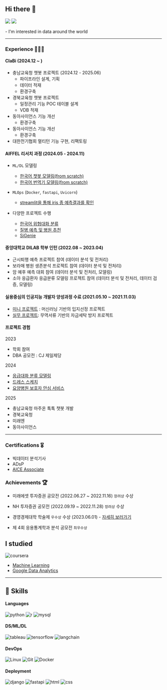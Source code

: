 ## Hi there 👋
<p>
  <a href="https://yeonco.tistory.com" target="_blank"><img src="https://img.shields.io/badge/Tech_Blog-DD0B78?style=flat-square&logo=GitHub%20Sponsors&logoColor=white"/></a>
  <a href="mailto:ksy974498@gmail.com" target="_blank"><img src="https://img.shields.io/badge/ksy974498@gmail.com-EA4335?style=flat-square&logo=Gmail&logoColor=white"/></a>
</p>
- I'm interested in data around the world

------
### Experience 👨🏻‍💻
#### ClaBi (2024.12 ~ )
  - 충남교육청 챗봇 프로젝트 (2024.12 - 2025.06)
    - 파이프라인 설계, 기획
    - 데이터 적재
    - 환경구축
  - 경북교육청 챗봇 프로젝트
    - 일정관리 기능 POC 테이블 설계 
    - VDB 적재
  - 동아사이언스 기능 개선
    - 환경구축
  - 동아사이언스 기능 개선
    - 환경구축
  - 대한전기협회 멀티턴 기능 구현, 리팩토링
    
#### AIFFEL 리서치 과정 (2024.05 - 2024.11)
  - `ML/DL` 모델링
    - [한국어 챗봇 모델링(from scratch)](https://github.com/seongyeon1/Ko-Chatbots-From-Scratch)
    - [한국어 번역기 모델링(from scratch)](https://github.com/seongyeon1/Ko-En-Translator-From-Scratch)

  - `MLOps` (`Docker`, `fastapi`, `Uvicorn`)
    - [streamlit을 통해 iris 종 예측결과를 확인](https://github.com/seongyeon1/Predict-Species-Iris)
   
  - 다양한 프로젝트 수행
    - [한국어 위협대화 분류](https://github.com/seongyeon1/Ko-Threat-Detection)
    - [질병 예측 및 병원 추천](https://github.com/seongyeon1/AI-Medical-Assistant)
    - [SiGenie](https://github.com/seongyeon1/SiGenie)

#### 중앙대학교 DILAB 학부 인턴 (2022.08 ~ 2023.04)
  - 근시퇴행 예측 프로젝트 참여 (데이터 분석 및 전처리)
  - 보라매 병원 생존분석 프로젝트 참여 (데이터 분석 및 전처리)
  - 암 예후 예측 대회 참여 (데이터 분석 및 전처리, 모델링)
  - 소아 응급환자 응급분류 모델링 프로젝트 참여 (데이터 분석 및 전처리, 데이터 검증, 모델링)
 

#### 실용중심의 인공지능 개발자 양성과정 수료 (2021.05.10 ~ 2021.11.03)
  - [미니 프로젝트](https://github.com/seongyeon1/miniproject) : 머신러닝 기반의 입지선정 프로젝트
  - [실무 프로젝트](https://github.com/seongyeon1/djangoProject): 무역서류 기반의 자금세탁 방지 프로젝트


#### 프로젝트 경험
2023
 - 학회 참여
  - DBA 공모전 : CJ 제일제당

2024
  - [응급대화 분류 모델링](https://github.com/seongyeon1/Fraiday)
  - [드레스 스케치](https://github.com/genai-wedding-dress/dress-maker)
  - [요양병원 보호자 안심 서비스](https://github.com/primer-genAI/NursingHome)

2025
  - 충남교육청 마주온 톡톡 챗봇 개발
  - 경북교육청
  - 미래엔
  - 동아사이언스
--------

### Certifications 🎖️
- 빅데이터 분석기사
- ADsP
- [AICE Associate](https://www.openbadge-global.com/ns/portal/openbadge/public/assertions/detail/L2N4T0lGZ2lDeFU1aVE1M3JRUnRnQT09)

### Achievements 🏆
- 미래에셋 투자증권 공모전 (2022.06.27 ~ 2022.11.16) `장려상` 수상
- NH 투자증권 공모전 (2022.09.19 ~ 2022.11.28) `장려상` 수상

- 경영경제대학 학술제 `우수상` 수상 (2023.06.01) - [자세히 보러가기](https://github.com/seongyeon1/AI_Detective)
- 제 4회 응용통계학과 분석 공모전 `최우수상`

## I studied

![coursera](https://img.shields.io/badge/Coursera-0056D2?style=for-the-badge&logo=Coursera&logoColor=white)
  - [Machine Learning](https://www.coursera.org/account/accomplishments/specialization/QRHSEKPLHHDB?utm_source=link&utm_medium=certificate&utm_content=cert_image&utm_campaign=sharing_cta&utm_product=s12n)
  - [Google Data Analytics](https://coursera.org/share/fedd20f3b8ca74b9b0b4230703fa3e5d)

--------

## 💪 Skills

#### Languages
![python](https://img.shields.io/badge/Python-3776AB?style=for-the-badge&logo=python&logoColor=white)
![r](https://img.shields.io/badge/R-276DC3?style=for-the-badge&logo=r&logoColor=white)
![mysql](https://img.shields.io/badge/MySQL-00000F?style=for-the-badge&logo=mysql&logoColor=white)

#### DS/ML/DL
![tableau](https://img.shields.io/badge/Tableau-E97627?style=for-the-badge&logo=Tableau&logoColor=white)
![tensorflow](https://img.shields.io/badge/TensorFlow-FF6F00?style=for-the-badge&logo=tensorflow&logoColor=white)
![langchain](https://img.shields.io/badge/langchain-1C3C3C?style=for-the-badge&logo=langchain)

#### DevOps
![Linux](https://img.shields.io/badge/Linux-FCC624?style=for-the-badge&logo=linux&logoColor=black)
![Git](https://img.shields.io/badge/git-F05032?style=for-the-badge&logo=git&logoColor=white)
![Docker](https://img.shields.io/badge/docker-2496ED?style=for-the-badge&logo=docker&logoColor=white)

#### Deployment
![django](https://img.shields.io/badge/Django-092E20?style=for-the-badge&logo=django&logoColor=white)
![fastapi](https://img.shields.io/badge/FastAPI-005571?style=for-the-badge&logo=fastapi)
![html](https://img.shields.io/badge/HTML5-E34F26?style=for-the-badge&logo=html5&logoColor=white)
![css](https://img.shields.io/badge/Bootstrap-563D7C?style=for-the-badge&logo=bootstrap&logoColor=white)

